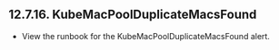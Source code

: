 ## 12.7.16. KubeMacPoolDuplicateMacsFound

- View the runbook for the KubeMacPoolDuplicateMacsFound alert.

